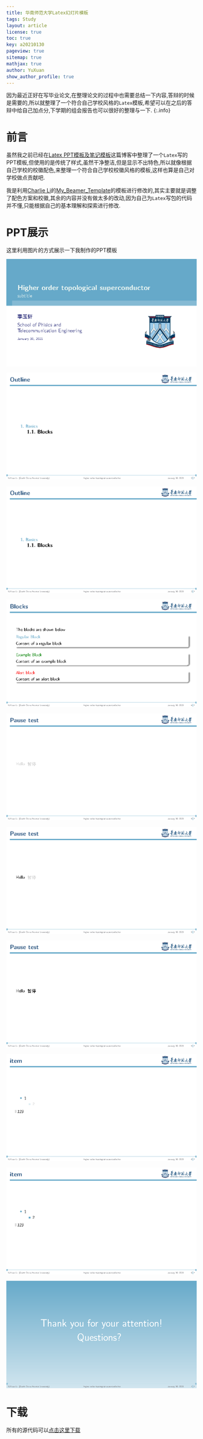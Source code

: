 ```yaml
---
title: 华南师范大学Latex幻灯片模板
tags: Study 
layout: article
license: true
toc: true
key: a20210130
pageview: true
sitemap: true
mathjax: true
author: YuXuan
show_author_profile: true
---
```

因为最近正好在写毕业论文,在整理论文的过程中也需要总结一下内容,答辩的时候是需要的,所以就整理了一个符合自己学校风格的`Latex`模板,希望可以在之后的答辩中给自己加点分,下学期的组会报告也可以很好的整理与一下.
{:.info}
<!--more-->
# 前言
虽然我之前已经在[Latex PPT模板及笔记模板](https://yxli8023.github.io/2020/12/28/note-ppt.html)这篇博客中整理了一个`Latex`写的PPT模板,但使用的是传统了样式,虽然干净整洁,但是显示不出特色,所以就像根据自己学校的校徽配色,来整理一个符合自己学校校徽风格的模板,这样也算是自己对学校做点贡献吧.

我是利用[Charlie Li](https://github.com/CharlieLeee)的[My_Beamer_Template](https://github.com/CharlieLeee/My_Beamer_Template)的模板进行修改的,其实主要就是调整了配色方案和校徽,其余的内容并没有做太多的改动,因为自己为`Latex`写包的代码并不懂,只能根据自己的基本理解和探索进行修改.

# PPT展示
这里利用图片的方式展示一下我制作的PPT模板

![png](/assets/images/latex/beamer_Page1.png)

![png](/assets/images/latex/beamer_Page2.png)

![png](/assets/images/latex/beamer_Page3.png)

![png](/assets/images/latex/beamer_Page4.png)

![png](/assets/images/latex/beamer_Page5.png)

![png](/assets/images/latex/beamer_Page6.png)

![png](/assets/images/latex/beamer_Page7.png)

![png](/assets/images/latex/beamer_Page8.png)

![png](/assets/images/latex/beamer_Page9.png)

![png](/assets/images/latex/beamer_Page10.png)

# 下载
所有的源代码可以[点击这里下载](/assets/pdf/beamer-model.zip)


